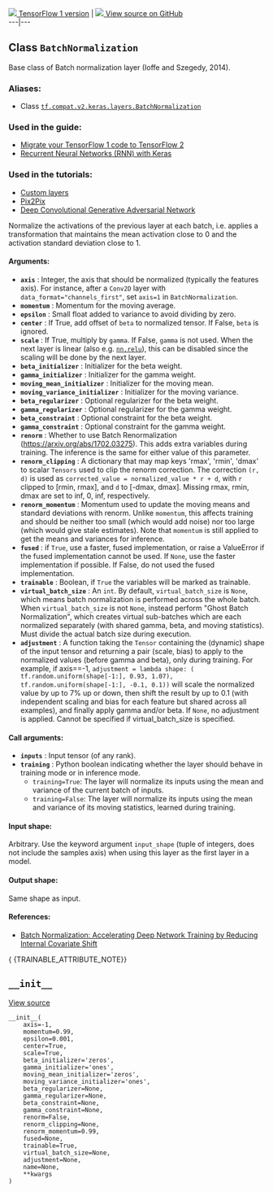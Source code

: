 [ ![](https://tensorflow.google.cn/images/tf_logo_32px.png) TensorFlow 1
version](/versions/r1.15/api_docs/python/tf/keras/layers/BatchNormalization) |
[ ![](https://tensorflow.google.cn/images/GitHub-Mark-32px.png) View source on
GitHub
](https://github.com/tensorflow/tensorflow/blob/r2.0/tensorflow/python/keras/layers/normalization_v2.py#L26-L65)  
---|---  
  
## Class `BatchNormalization`

Base class of Batch normalization layer (Ioffe and Szegedy, 2014).

### Aliases:

  * Class [`tf.compat.v2.keras.layers.BatchNormalization`](/api_docs/python/tf/keras/layers/BatchNormalization)

### Used in the guide:

  * [Migrate your TensorFlow 1 code to TensorFlow 2](https://tensorflow.google.cn/guide/migrate)
  * [Recurrent Neural Networks (RNN) with Keras](https://tensorflow.google.cn/guide/keras/rnn)

### Used in the tutorials:

  * [Custom layers](https://tensorflow.google.cn/tutorials/customization/custom_layers)
  * [Pix2Pix](https://tensorflow.google.cn/tutorials/generative/pix2pix)
  * [Deep Convolutional Generative Adversarial Network](https://tensorflow.google.cn/tutorials/generative/dcgan)

Normalize the activations of the previous layer at each batch, i.e. applies a
transformation that maintains the mean activation close to 0 and the
activation standard deviation close to 1.

#### Arguments:

  * **`axis`** : Integer, the axis that should be normalized (typically the features axis). For instance, after a `Conv2D` layer with `data_format="channels_first"`, set `axis=1` in `BatchNormalization`.
  * **`momentum`** : Momentum for the moving average.
  * **`epsilon`** : Small float added to variance to avoid dividing by zero.
  * **`center`** : If True, add offset of `beta` to normalized tensor. If False, `beta` is ignored.
  * **`scale`** : If True, multiply by `gamma`. If False, `gamma` is not used. When the next layer is linear (also e.g. [`nn.relu`](https://tensorflow.google.cn/api_docs/python/tf/nn/relu)), this can be disabled since the scaling will be done by the next layer.
  * **`beta_initializer`** : Initializer for the beta weight.
  * **`gamma_initializer`** : Initializer for the gamma weight.
  * **`moving_mean_initializer`** : Initializer for the moving mean.
  * **`moving_variance_initializer`** : Initializer for the moving variance.
  * **`beta_regularizer`** : Optional regularizer for the beta weight.
  * **`gamma_regularizer`** : Optional regularizer for the gamma weight.
  * **`beta_constraint`** : Optional constraint for the beta weight.
  * **`gamma_constraint`** : Optional constraint for the gamma weight.
  * **`renorm`** : Whether to use Batch Renormalization (https://arxiv.org/abs/1702.03275). This adds extra variables during training. The inference is the same for either value of this parameter.
  * **`renorm_clipping`** : A dictionary that may map keys 'rmax', 'rmin', 'dmax' to scalar `Tensors` used to clip the renorm correction. The correction `(r, d)` is used as `corrected_value = normalized_value * r + d`, with `r` clipped to [rmin, rmax], and `d` to [-dmax, dmax]. Missing rmax, rmin, dmax are set to inf, 0, inf, respectively.
  * **`renorm_momentum`** : Momentum used to update the moving means and standard deviations with renorm. Unlike `momentum`, this affects training and should be neither too small (which would add noise) nor too large (which would give stale estimates). Note that `momentum` is still applied to get the means and variances for inference.
  * **`fused`** : if `True`, use a faster, fused implementation, or raise a ValueError if the fused implementation cannot be used. If `None`, use the faster implementation if possible. If False, do not used the fused implementation.
  * **`trainable`** : Boolean, if `True` the variables will be marked as trainable.
  * **`virtual_batch_size`** : An `int`. By default, `virtual_batch_size` is `None`, which means batch normalization is performed across the whole batch. When `virtual_batch_size` is not `None`, instead perform "Ghost Batch Normalization", which creates virtual sub-batches which are each normalized separately (with shared gamma, beta, and moving statistics). Must divide the actual batch size during execution.
  * **`adjustment`** : A function taking the `Tensor` containing the (dynamic) shape of the input tensor and returning a pair (scale, bias) to apply to the normalized values (before gamma and beta), only during training. For example, if axis==-1, `adjustment = lambda shape: ( tf.random.uniform(shape[-1:], 0.93, 1.07), tf.random.uniform(shape[-1:], -0.1, 0.1))` will scale the normalized value by up to 7% up or down, then shift the result by up to 0.1 (with independent scaling and bias for each feature but shared across all examples), and finally apply gamma and/or beta. If `None`, no adjustment is applied. Cannot be specified if virtual_batch_size is specified.

#### Call arguments:

  * **`inputs`** : Input tensor (of any rank).
  * **`training`** : Python boolean indicating whether the layer should behave in training mode or in inference mode. 
    * `training=True`: The layer will normalize its inputs using the mean and variance of the current batch of inputs.
    * `training=False`: The layer will normalize its inputs using the mean and variance of its moving statistics, learned during training.

#### Input shape:

Arbitrary. Use the keyword argument `input_shape` (tuple of integers, does not
include the samples axis) when using this layer as the first layer in a model.

#### Output shape:

Same shape as input.

#### References:

  * [Batch Normalization: Accelerating Deep Network Training by Reducing Internal Covariate Shift](https://arxiv.org/abs/1502.03167)

{ {TRAINABLE_ATTRIBUTE_NOTE}}

## `__init__`

[View
source](https://github.com/tensorflow/tensorflow/blob/r2.0/tensorflow/python/keras/layers/normalization.py#L138-L209)

    
    
    __init__(
        axis=-1,
        momentum=0.99,
        epsilon=0.001,
        center=True,
        scale=True,
        beta_initializer='zeros',
        gamma_initializer='ones',
        moving_mean_initializer='zeros',
        moving_variance_initializer='ones',
        beta_regularizer=None,
        gamma_regularizer=None,
        beta_constraint=None,
        gamma_constraint=None,
        renorm=False,
        renorm_clipping=None,
        renorm_momentum=0.99,
        fused=None,
        trainable=True,
        virtual_batch_size=None,
        adjustment=None,
        name=None,
        **kwargs
    )
    

